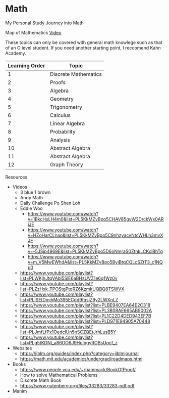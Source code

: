 # Math
My Personal Study Journey into Math

Map of Mathematics [Video](https://www.youtube.com/watch?v=OmJ-4B-mS-Y)

These topics can only be covered with general math knowlege such as that of an O level student. If you need another starting point, I reccomend Kahn Academy.

| Learning Order | Topic                |
| -------------- | -------------------- |
| 1              | Discrete Mathematics |
| 2              | Proofs               |
| 3              | Algebra              |
| 4              | Geometry             |
| 5              | Trigonometry         |
| 6              | Calculus             |
| 7              | Linear Algebra       |
| 8              | Probability          |
| 9              | Analysis             |
| 10             | Abstract Algebra     |
| 11             | Abstract Algebra     |
| 12             | Graph Theory         |

Resources
- Videos 
	- 3 blue 1 brown
	- Andy Math
	- Daily Challenge Po Shen Loh 
	- Eddie Woo
		- https://www.youtube.com/watch?v=1BkcHxLH4m0&list=PL5KkMZvBpo5CHAV85gvW2DrckWx0ARiJE
		- https://www.youtube.com/watch?v=HZoHarCLnao&list=PL5KkMZvBpo5C9nhzyacvNtcWHLh3mvXJE
		- https://www.youtube.com/watch?v=-5JSjp4969E&list=PL5KkMZvBpo5D6oNmraS0ZtnkLCKciBhTg
		- https://www.youtube.com/watch?v=m_V5MwEWhdA&list=PL5KkMZvBpo5ByiBtqCQLcSZtT3_c1NQu0
	- https://www.youtube.com/playlist?list=PLWKjhJtqVAbl5SlE6aBHzUVZ1e6q1Wz0v
	- https://www.youtube.com/playlist?list=PLZzHxk_TPOStgPtqRZ6KzmkUQBQ8TSWVX
	- https://www.youtube.com/playlist?list=PLISEtDmihMo395ECdd9fqsIZ9y2LWXnLZ
	- https://www.youtube.com/playlist?list=PLBE9407EA64E2C318
	- https://www.youtube.com/playlist?list=PL3B08AE665AB9002A
	- https://www.youtube.com/playlist?list=PL1C22D4DED943EF7B
	- https://www.youtube.com/playlist?list=PLD971E94905A70448
	- https://www.youtube.com/playlist?list=PLJmfLfPx1OedcIUn5nSCZQEtJrhLusB5Y
	- https://www.youtube.com/playlist?list=PLg5tKDNI_a86OO6J9HuIngyROBsUqcf_z
- Websites
	- https://jiblm.org/guides/index.php?category=jiblmjournal
	- https://math.mit.edu/academics/undergrad/roadmaps.html
- Books
	- https://www.people.vcu.edu/~rhammack/BookOfProof/
	- How to solve Mathematical Problems
	- Discrete Math Book
	- https://www.gutenberg.org/files/33283/33283-pdf.pdf
- Manim
